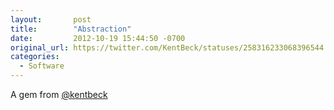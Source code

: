 ```yaml
---
layout:       post
title:        "Abstraction"
date:         2012-10-19 15:44:50 -0700
original_url: https://twitter.com/KentBeck/statuses/258316233068396544
categories:
  - Software
---
```


A gem from  [@kentbeck](http://www.twitter.com/kentbeck) 
